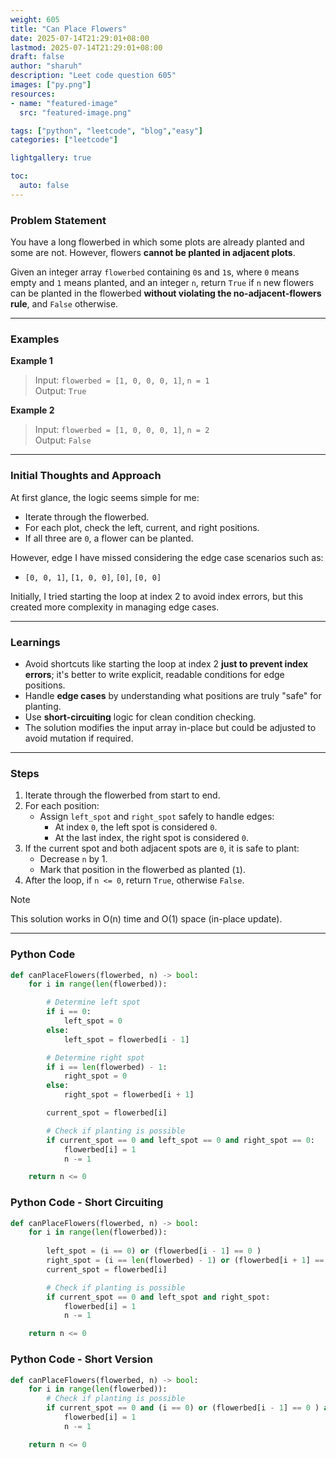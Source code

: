 ```yaml
---
weight: 605
title: "Can Place Flowers"
date: 2025-07-14T21:29:01+08:00
lastmod: 2025-07-14T21:29:01+08:00
draft: false
author: "sharuh"
description: "Leet code question 605"
images: ["py.png"]
resources:
- name: "featured-image"
  src: "featured-image.png"

tags: ["python", "leetcode", "blog","easy"]
categories: ["leetcode"]

lightgallery: true

toc:
  auto: false
---
```


### **Problem Statement**

You have a long flowerbed in which some plots are already planted and some are not. However, flowers **cannot be planted in adjacent plots**.

Given an integer array `flowerbed` containing `0`s and `1`s, where `0` means empty and `1` means planted, and an integer `n`, return `True` if `n` new flowers can be planted in the flowerbed **without violating the no-adjacent-flowers rule**, and `False` otherwise.

---

### Examples

**Example 1**  
>Input: `flowerbed = [1, 0, 0, 0, 1]`, `n = 1`  
>Output: `True`

**Example 2**  
>Input: `flowerbed = [1, 0, 0, 0, 1]`, `n = 2`  
>Output: `False`

---

### **Initial Thoughts and Approach**

At first glance, the logic seems simple for me:
- Iterate through the flowerbed.
- For each plot, check the left, current, and right positions.
- If all three are `0`, a flower can be planted.

However, edge I have missed considering the edge case scenarios such as:
- `[0, 0, 1]`, `[1, 0, 0]`, `[0]`, `[0, 0]`

Initially, I tried starting the loop at index 2 to avoid index errors, but this created more complexity in managing edge cases.

---

### **Learnings**

- Avoid shortcuts like starting the loop at index 2 **just to prevent index errors**; it's better to write explicit, readable conditions for edge positions.
- Handle **edge cases** by understanding what positions are truly "safe" for planting.
- Use **short-circuiting** logic for clean condition checking.
- The solution modifies the input array in-place but could be adjusted to avoid mutation if required.

---

### **Steps**

1. Iterate through the flowerbed from start to end.
2. For each position:
   - Assign `left_spot` and `right_spot` safely to handle edges:
     - At index `0`, the left spot is considered `0`.
     - At the last index, the right spot is considered `0`.
3. If the current spot and both adjacent spots are `0`, it is safe to plant:
   - Decrease `n` by 1.
   - Mark that position in the flowerbed as planted (`1`).
4. After the loop, if `n <= 0`, return `True`, otherwise `False`.

> [!NOTE] 
> This solution works in O(n) time and O(1) space (in-place update).

---

### **Python Code**

```python
def canPlaceFlowers(flowerbed, n) -> bool:
    for i in range(len(flowerbed)):

        # Determine left spot
        if i == 0:
            left_spot = 0
        else:
            left_spot = flowerbed[i - 1]

        # Determine right spot
        if i == len(flowerbed) - 1:
            right_spot = 0
        else:
            right_spot = flowerbed[i + 1]

        current_spot = flowerbed[i]

        # Check if planting is possible
        if current_spot == 0 and left_spot == 0 and right_spot == 0:
            flowerbed[i] = 1
            n -= 1

    return n <= 0
```
### **Python Code - Short Circuiting**

```python
def canPlaceFlowers(flowerbed, n) -> bool:
    for i in range(len(flowerbed)):
        
        left_spot = (i == 0) or (flowerbed[i - 1] == 0 )
        right_spot = (i == len(flowerbed) - 1) or (flowerbed[i + 1] == 0)
        current_spot = flowerbed[i]

        # Check if planting is possible
        if current_spot == 0 and left_spot and right_spot:
            flowerbed[i] = 1
            n -= 1

    return n <= 0
```
### **Python Code - Short Version**
```python
def canPlaceFlowers(flowerbed, n) -> bool:
    for i in range(len(flowerbed)):
        # Check if planting is possible
        if current_spot == 0 and (i == 0) or (flowerbed[i - 1] == 0 ) and (i == len(flowerbed) - 1) or (flowerbed[i + 1] == 0):
            flowerbed[i] = 1
            n -= 1

    return n <= 0
```